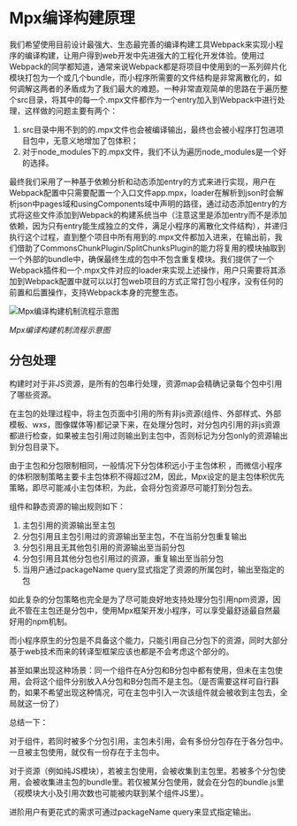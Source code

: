 # Mpx编译构建原理

我们希望使用目前设计最强大、生态最完善的编译构建工具Webpack来实现小程序的编译构建，让用户得到web开发中先进强大的工程化开发体验。使用过Webpack的同学都知道，通常来说Webpack都是将项目中使用到的一系列碎片化模块打包为一个或几个bundle，而小程序所需要的文件结构是非常离散化的，如何调解这两者的矛盾成为了我们最大的难题。一种非常直观简单的思路在于遍历整个src目录，将其中的每一个.mpx文件都作为一个entry加入到Webpack中进行处理，这样做的问题主要有两个：
1. src目录中用不到的的.mpx文件也会被编译输出，最终也会被小程序打包进项目包中，无意义地增加了包体积；
2. 对于node_modules下的.mpx文件，我们不认为遍历node_modules是一个好的选择。

最终我们采用了一种基于依赖分析和动态添加entry的方式来进行实现，用户在Webpack配置中只需要配置一个入口文件app.mpx，loader在解析到json时会解析json中pages域和usingComponents域中声明的路径，通过动态添加entry的方式将这些文件添加到Webpack的构建系统当中（注意这里是添加entry而不是添加依赖，因为只有entry能生成独立的文件，满足小程序的离散化文件结构），并递归执行这个过程，直到整个项目中所有用到的.mpx文件都加入进来，在输出前，我们借助了CommonsChunkPlugin/SplitChunksPlugin的能力将复用的模块抽取到一个外部的bundle中，确保最终生成的包中不包含重复模块。我们提供了一个Webpack插件和一个.mpx文件对应的loader来实现上述操作，用户只需要将其添加到Webpack配置中就可以以打包web项目的方式正常打包小程序，没有任何的前置和后置操作，支持Webpack本身的完整生态。
 
![Mpx编译构建机制流程示意图](https://dpubstatic.udache.com/static/dpubimg/ce6d470c-0a4c-486e-a2f5-ad225c289832.jpeg)

*Mpx编译构建机制流程示意图*

## 分包处理

构建时对于非JS资源，是所有的包串行处理，资源map会精确记录每个包中引用了哪些资源。

在主包的处理过程中，将主包页面中引用的所有非js资源(组件、外部样式、外部模板、wxs，图像媒体等)都记录下来，在处理分包时，对分包内引用的非js资源都进行检查，如果被主包引用过则输出到主包中，否则标记为分包only的资源输出到分包目录下。

由于主包和分包限制相同，一般情况下分包体积远小于主包体积
，而微信小程序的体积限制策略主要卡主包体积不得超过2M，因此，Mpx设定的是主包体积优先策略，即尽可能减小主包体积，为此，会将分包资源尽可能打到分包去。

组件和静态资源的输出规则如下：

1. 主包引用的资源输出至主包
2. 分包引用且主包引用过的资源输出至主包，不在当前分包重复输出
3. 分包引用且无其他包引用的资源输出至当前分包
4. 分包引用且其他分包也引用过的资源，重复输出至当前分包
5. 当用户通过packageName query显式指定了资源的所属包时，输出至指定的包

如此复杂的分包策略也完全是为了尽可能良好地支持处理分包引用npm资源，因此不管在主包还是分包中，使用Mpx框架开发小程序，可以享受最舒适最自然最好用的npm机制。

而小程序原生的分包是不具备这个能力，只能引用自己分包下的资源，同时大部分基于web技术而来的转译型框架应该也都是不会考虑这个部分的。

甚至如果出现这种场景：同一个组件在A分包和B分包中都有使用，但未在主包使用，会将这个组件分别放入A分包和B分包而不是主包。（是否需要这样可自行斟酌，如果不希望出现这种情况，可在主包中引入一次该组件就会被收到主包去，全局就这一份了）

总结一下：

对于组件，若同时被多个分包引用，主包未引用，会有多份分包存在于各分包中。一旦被主包使用，就仅有一份存在于主包中。

对于资源（例如纯JS模块），若被主包使用，会被收集到主包里。若被多个分包使用，会被收集进主包的bundle里。若仅被某分包使用，就会在分包的bundle.js里（视模块大小及引用次数也可能被内联到某个组件JS里）。

进阶用户有更花式的需求可通过packageName query来显式指定输出。
